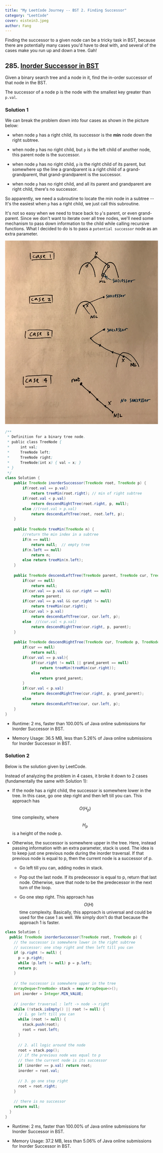 ```yaml
---
title: "My LeetCode Journey -- BST 2. Finding Successor"
category: "LeetCode"
cover: eistein3.jpeg
author: Fang 
---
```


Finding the successor to a given node can be a tricky task in BST, because there are potentially many cases you'd have to deal with, and several of the cases make you run up and down a tree. Gah!


## 285. [Inorder Successor in BST](https://leetcode.com/problems/inorder-successor-in-bst/)

Given a binary search tree and a node in it, find the in-order successor of that node in the BST.

The successor of a node p is the node with the smallest key greater than `p.val`.


### Solution 1

We can break the problem down into four cases as shown in the picture below: 

* when node `p` has a right child, its successor is the **min** node down the right subtree.

* when node `p` has no right child, but `p` is the left child of another node, this parent node is the successor.

* when node `p` has no right child, `p` is the right child of its parent, but somewhere up the line a grandparent is a right child of a grand-grandparent, that grand-grandparent is the successor.

* when node `p` has no right child, and all its parent and grandparent are right child, there's no successor.

So apparently, we need a subroutine to locate the min node in a subtree -- It's the easiest when `p` has a right child, we just call this subroutine.

It's not so easy when we need to trace back to `p`'s parent, or even grand-parent. Since we don't want to iterate over all tree nodes, we'll need some mechanism to pass down information to the child while calling recursive functions. What I decided to do is to pass a `potential successor` node as an extra parameter.

![cases break down](./bst.jpg)

```java
/**
 * Definition for a binary tree node.
 * public class TreeNode {
 *     int val;
 *     TreeNode left;
 *     TreeNode right;
 *     TreeNode(int x) { val = x; }
 * }
 */
class Solution {
    public TreeNode inorderSuccessor(TreeNode root, TreeNode p) {
        if(root.val == p.val)
            return treeMin(root.right); // min of right subtree
        if(root.val < p.val)
            return descendRightTree(root.right, p, null);
        else //(root.val > p.val)
            return descendLeftTree(root, root.left, p);
    }

    public TreeNode treeMin(TreeNode n) {
        //return the min index in a subtree
        if(n == null)
            return null;  // empty tree
        if(n.left == null)
            return n;
        else return treeMin(n.left);
    }

    public TreeNode descendLeftTree(TreeNode parent, TreeNode cur, TreeNode p){
        if(cur == null)
            return null;
        if(cur.val == p.val && cur.right == null)
            return parent;
        if(cur.val == p.val && cur.right != null)
            return treeMin(cur.right);
        if(cur.val > p.val)
            return descendLeftTree(cur, cur.left, p);
        else  //(cur.val < p.val)
            return descendRightTree(cur.right, p, parent);
    }
    
    public TreeNode descendRightTree(TreeNode cur, TreeNode p, TreeNode grand_parent){
        if(cur == null)
            return null;
        if(cur.val == p.val){
            if(cur.right != null || grand_parent == null)
                return treeMin(treeMin(cur.right));
            else 
                return grand_parent;
        }
        if(cur.val < p.val)
            return descendRightTree(cur.right, p, grand_parent);
        else 
            return descendLeftTree(cur, cur.left, p);
    }
}
```
* Runtime: 2 ms, faster than 100.00% of Java online submissions for Inorder Successor in BST.

* Memory Usage: 36.5 MB, less than 5.26% of Java online submissions for Inorder Successor in BST.


### Solution 2

Below is the solution given by LeetCode. 

Instead of analyzing the problem in 4 cases, it broke it down to 2 cases (fundamentally the same with Solution 1): 

* If the node has a right child, the successor is somewhere lower in the tree. In this case, go one step right and then left till you can. This approach has $${O}(H_p)$$ time complexity, where $$H_p$$is a height of the node p.

* Otherwise, the successor is somewhere upper in the tree. Here, instead passing information with an extra parameter, stack is used. The idea is to keep just one previous node during the inorder traversal. If that previous node is equal to p, then the current node is a successor of p.

    * Go left till you can, adding nodes in stack.

    * Pop out the last node. If its predecessor is equal to p, return that last node. Otherwise, save that node to be the predecessor in the next turn of the loop.

    * Go one step right.
This approach has $${O}(H)$$ time complexity. Basically, this approach is universal and could be used for the case 1 as well. We simply don't do that because the approach 1 is faster.

```java
class Solution {
  public TreeNode inorderSuccessor(TreeNode root, TreeNode p) {
    // the successor is somewhere lower in the right subtree
    // successor: one step right and then left till you can
    if (p.right != null) {
      p = p.right;
      while (p.left != null) p = p.left;
      return p;
    }

    // the successor is somewhere upper in the tree
    ArrayDeque<TreeNode> stack = new ArrayDeque<>();
    int inorder = Integer.MIN_VALUE;

    // inorder traversal : left -> node -> right
    while (!stack.isEmpty() || root != null) {
      // 1. go left till you can
      while (root != null) {
        stack.push(root);
        root = root.left;
      }

      // 2. all logic around the node
      root = stack.pop();
      // if the previous node was equal to p
      // then the current node is its successor
      if (inorder == p.val) return root;
      inorder = root.val;

      // 3. go one step right
      root = root.right;
    }

    // there is no successor
    return null;
  }
}
```

* Runtime: 2 ms, faster than 100.00% of Java online submissions for Inorder Successor in BST.

* Memory Usage: 37.2 MB, less than 5.06% of Java online submissions for Inorder Successor in BST.